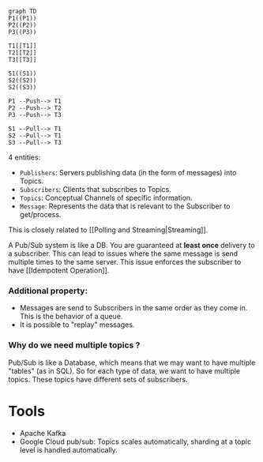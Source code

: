 ```mermaid 
graph TD
P1((P1))
P2((P2))
P3((P3))

T1[[T1]]
T2[[T2]]
T3[[T3]]

S1((S1))
S2((S2))
S2((S3))

P1 --Push--> T1
P2 --Push--> T2
P3 --Push--> T3

S1 --Pull--> T1
S2 --Pull--> T1
S3 --Pull--> T3
```

4 entities:
- `Publishers`: Servers publishing data (in the form of messages) into Topics.
- `Subscribers`: Clients that subscribes to Topics.
- `Topics`: Conceptual Channels of specific information.
- `Message`: Represents the data that is relevant to the Subscriber to get/process.


This is closely related to [[Polling and Streaming|Streaming]].

A Pub/Sub system is like a DB. You are guaranteed at **least once** delivery to a subscriber. This can lead to issues where the same message is send multiple times to the same server. This issue enforces the subscriber to have [[Idempotent Operation]].

### Additional property:
- Messages are send to Subscribers in the same order as they come in. This is the behavior of a queue.
- It is possible to "replay" messages.

### Why do we need multiple topics ? 
Pub/Sub is like a Database, which means that we may want to have multiple "tables" (as in SQL). So for each type of data, we want to have multiple topics. These topics have different sets of subscribers.

# Tools
- Apache Kafka
- Google Cloud pub/sub: Topics scales automatically, sharding at a topic level is handled automatically.
